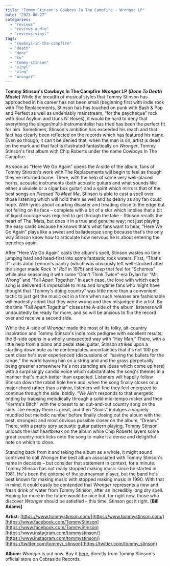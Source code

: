```yaml
---
title: "Tommy Stinson's Cowboys In The Campfire - Wronger LP"
date: "2023-06-27"
categories: 
  - "reviews"
  - "reviews-audio"
  - "reviews-vinyl"
tags: 
  - "cowboys-in-the-campfire"
  - "death"
  - "done"
  - "to"
  - "tommy-stinson"
  - "vinyl"
  - "vlog"
  - "wronger"
---
```


**Tommy Stinson's Cowboys In The Campfire** **_Wronger_ LP** **(_Done To Death Music_)** While the breadth of musical styles that Tommy Stinson has approached in his career has not been small (beginning first with indie rock with The Replacements, Stinson has has touched on punk with Bash & Pop and Perfect as well as undeniably mainstream, “for the paycheque” rock with Soul Asylum and Guns N' Roses), it would be hard to deny that everything the singer/multi-instrumentalist has tried has been the perfect fit for him. Sometimes, Stinson's ambition has exceeded his reach and that fact has clearly been reflected on the records which has featured his name. Even so though, it can't be denied that, when the man is on, artist is dead on the mark and that fact is illustrated fantastically on _Wronger_, Tommy Stinson's first album with Chip Roberts under the name Cowboys In The Campfire.

As soon as “Here We Go Again” opens the A-side of the album, fans of Tommy Stinson's work with The Replacements will begin to feel as though they've returned home. There, with the help of some very well-placed horns, acoustic instruments (both acoustic guitars and what sounds like either a ukulele or a cigar box guitar) and a spirit which mirrors that of the best songs on _Pleased To Meet Me_, Stinson is able to cast a spell over those listening which will hold them as well and as dearly as any fan could hope. With lyrics about courting disaster and treading close to the edge but not falling on its face – complete with a bit of a slur which implies that a bit of liquid courage was required to get through the take – Stinson recalls the heart of The 'Mats, but does it in a true and genuine way; not just playing the easy cards because he knows that's what fans want to hear, “Here We Go Again” plays like a sweet and balladesque song because that's the only way Stinson know how to articulate how nervous he is about entering the trenches again.

After “Here We Go Again” casts the album's spell, Stinson wastes no time jumping hard and head-first into some fantastic rock waters. First, “That's It” raids John Lennon's pantry (which was obviously left well-stocked after the singer made _Rock 'n' Roll_ in 1975) and keep that feel for “Schemes” while also seasoning it with some “Don't Think Twice”-era Dylan for “Mr. Wrong” and “Fall Apart Together.” In each case, the love with which each song is delivered is impossible to miss and longtime fans who might have thought that “Tommy's doing country” was little more than a convenient tactic to just get the music out in a time when such releases are fashionable will modestly admit that they were wrong and they misjudged the artist. By the time “Fall Apart Together” closes the A-side of the album, listeners will undoubtedly be ready for more, and so will be anxious to flip the record over and receive a second side.

While the A-side of _Wronger_ made the most of its folky, alt-country inspiration and Tommy Stinson's indie rock pedigree with excellent results, the B-side opens in a wholly unexpected way with “Hey Man.” There, with a little help from a piano and pedal steel guitar, Stinson strikes upon a startling down note as he contemplates uncertainties that it's not 100 per cent clear he's ever experienced (discussions of, “saving the bullets for the range,” the world having him on a string and and the grass perpetually being greener somewhere he's not standing are ideas which come up here) with a surprisingly candid voice which substantiates the song's themes in a manner that's much better than expected. Listeners will happily follow Stinson down the rabbit hole here and, when the song finally closes on a major chord rather than a minor, listeners will find they feel energized to continue through the side, boldly. “We Ain't responds to that energetic ending by traipsing melodically through a solid mid-tempo rocker and then “Karma's Bitch” with the closest to an out-and-out country song on the side. The energy there is great, and then “Souls” indulges a vaguely muddled but melodic number before finally closing out the album with the best, strongest and most obvious possible closer on the album, “Dream.” There, with a pretty spry acoustic guitar pattern playing, Tommy Stinson unloads the last heartbreak on the album while Chip Roberts layers some great country-rock licks onto the song to make it a dense and delightful note on which to close.

Standing back from it and taking the album as a whole, it might sound contrived to call _Wronger_ the best album associated with Tommy Stinson's name in decades – but consider that statement in context, for a minute. Tommy Stinson has not really stopped making music since he started in 1981. He's been the epitome of the journeyman player, but the band he's best known for making music with stopped making music in 1990. With that in mind, it could easily be contended that _Wronger_ represents a new and fresh drink of water from Tommy Stinson, after an incredibly long dry spell. Hoping for more in the future would be nice but, for right now, those who discover _Wronger_ should be satisfied – this time, Stinson got it right. **\[Bill Adams\]**

**Artist:** [https://www.tommystinson.com/](https://www.tommystinson.com/) [https://www.facebook.com/TommyStinson](https://www.facebook.com/TommyStinson) [https://www.instagram.com/tommystinson/](https://www.instagram.com/tommystinson/) [https://twitter.com/tommy\_stinson](https://twitter.com/tommy_stinson)

**Album:** _Wronger_ is out now. Buy it [here](https://cobrasiderecords.com/collections/top-sellers/products/pre-order-tommy-stinson-s-cowboys-in-the-campfire-wronger), directly from Tommy Stinson's official store on Cobraside Records.
